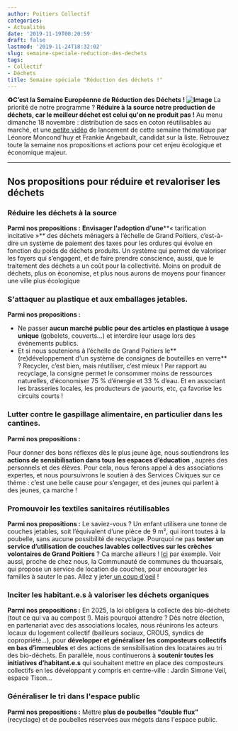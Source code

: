```yaml
---
author: Poitiers Collectif
categories:
- Actualités
date: '2019-11-19T00:20:59'
draft: false
lastmod: '2019-11-24T18:32:02'
slug: semaine-speciale-reduction-des-dechets
tags:
- Collectif
- Déchets
title: Semaine spéciale "Réduction des déchets !"
---
```


**♻****️****C’est la Semaine Européenne de Réduction des Déchets ! ![Image](/images/2025/semaine-speciale-reduction-des-dechets/EJkkK2uX0AEd1Br.jpg)** La priorité de notre programme ? **Réduire à la source notre production de déchets, car le meilleur déchet est celui qu'on ne produit pas !** Au menu dimanche 18 novembre : distribution de sacs en coton réutilisables au marché, et une[ petite vidéo](https://www.facebook.com/poitierscollectif/videos/727015351132239/) de lancement de cette semaine thématique par Léonore Moncond'huy et Frankie Angebault, candidat sur la liste. Retrouvez toute la semaine nos propositions et actions pour cet enjeu écologique et économique majeur.  

* * *

## Nos propositions pour réduire et revaloriser les déchets

### Réduire les déchets à la source

**Parmi nos propositions :** **Envisager l'adoption d'une****« tarification incitative »** des déchets ménagers à l’échelle de Grand Poitiers, c’est-à-dire un système de paiement des taxes pour les ordures qui évolue en fonction du poids de déchets produits. Un système qui permet de valoriser les foyers qui s’engagent, et de faire prendre conscience, aussi, que le traitement des déchets a un coût pour la collectivité. Moins on produit de déchets, plus on économise, et plus nous aurons de moyens pour financer une ville plus écologique 

### S'attaquer au plastique et aux emballages jetables.

**Parmi nos propositions :**

  * Ne passer **aucun marché public pour des articles en plastique à usage unique** (gobelets, couverts...) et interdire leur usage lors des événements publics.
  * Et si nous soutenions à l’échelle de Grand Poitiers le**(re)développement d'un système de consignes de bouteilles en verre** ? Recycler, c’est bien, mais réutiliser, c’est mieux ! Par rapport au recyclage, la consigne permet le consommer moins de ressources naturelles, d’économiser 75 % d’énergie et 33 % d’eau. Et en associant les brasseries locales, les producteurs de yaourts, etc, ça favorise les circuits courts !

### Lutter contre le gaspillage alimentaire, en particulier dans les cantines.

**Parmi nos propositions :**

Pour donner des bons réflexes dès le plus jeune âge, nous soutiendrons les **actions de sensibilisation dans tous les espaces d’éducation** , auprès des personnels et des élèves. Pour cela, nous ferons appel à des associations expertes, et nous poursuivrons le soutien à des Services Civiques sur ce thème : c’est une belle cause pour s’engager, et des jeunes qui parlent à des jeunes, ça marche !

### Promouvoir les textiles sanitaires réutilisables

**Parmi nos propositions :** Le saviez-vous ? Un enfant utilisera une tonne de couches jetables, soit l’équivalent d’une pièce de 9 m², qui iront toutes à la poubelle, sans aucune possibilité de recyclage. Pourquoi ne pas **tester un service d’utilisation de couches lavables collectives sur les crèches volontaires de Grand Poitiers** ? Ca marche ailleurs ! [Ici](https://www.festival-ecole-de-la-vie.fr/couches-lavables-a-creche/) par exemple. Voir aussi, proche de chez nous, la Communauté de communes du thouarsais, qui propose un service de location de couches, pour encourager les familles à sauter le pas. Allez y jeter[ un coup d'oeil](https://www.thouars-communaute.fr/couches-lavables) !  

### Inciter les habitant.e.s à valoriser les déchets organiques

**Parmi nos propositions :** En 2025, la loi obligera la collecte des bio-déchets (tout ce qui va au compost !). Mais pourquoi attendre ? Dès notre élection, en partenariat avec des associations locales, nous réunirons les acteurs locaux du logement collectif (bailleurs sociaux, CROUS, syndics de copropriété…), pour **développer et généraliser les composteurs collectifs en bas d’immeubles** et des actions de sensibilisation des locataires au tri des bio-déchets. En parallèle, nous continuerons à **soutenir toutes les initiatives d’habitant.e.s** qui souhaitent mettre en place des composteurs collectifs en les développant y compris en centre-ville : Jardin Simone Veil, espace Tison…  

### Généraliser le tri dans l'espace public

**Parmi nos propositions :** Mettre **plus de poubelles "double flux"** (recyclage) et de poubelles réservées aux mégots dans l'espace public.
